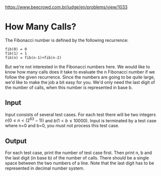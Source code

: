 https://www.beecrowd.com.br/judge/en/problems/view/1033

# How Many Calls?

The Fibonacci number is defined by the following recurrence:

```
fib(0) = 0
fib(1) = 1
fib(n) = fib(n-1)+fib(n-2)
```

But we're not interested in the Fibonacci numbers here. We would like to know
how many calls does it take to evaluate the n Fibonacci number if we follow the
given recurrence. Since the numbers are going to be quite large, we'd like to
make the job a bit easy for you. We'd only need the last digit of the number of
calls, when this number is represented in base b.

## Input

Input consists of several test cases. For each test there will be two integers
$n (0 \leq n \lt (2^{63} - 1))$ and $b (1 \lt b \leq 10000)$. Input is terminated by a test case
where n=0 and b=0, you must not process this test case.

## Output

For each test case, print the number of test case first. Then print n, b and
the last digit (in base b) of the number of calls. There should be a single
space between the two numbers of a line. Note that the last digit has to be
represented in decimal number system.
